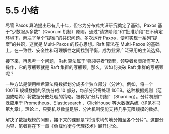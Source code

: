 # 5.5 小结

尽管 Paxos 算法提出已有几十年，但它为分布式共识研究奠定了基础。Paxos 基于“少数服从多数”（Quorum 机制）原则，通过“请求阶段”和“批准阶段”在不确定环境下，解决了单个“提案”的共识问题。多次运行 Paxos，便可实现一系列“提案”的共识，这就是 Multi-Paxos 的核心思想。Raft 算法在 Multi-Paxos 的基础上，在一致性、安全性和可理解性之间找到平衡，成为业界广泛采用的主流选择。

接下来，再思考一个问题，Raft 算法属于“强领导者”模型，领导者负责所有写入操作，它的写瓶颈就是 Raft 集群的写瓶颈。那么，该如何突破 Raft 集群的写瓶颈呢？

一种方法是使用哈希算法将数据划分成多个独立部分（分片）。例如，将一个 100TB 规模数据的系统分成 10 部分，每部分只需处理 10TB。这种根据规则（范围或哈希）将数据分散处理的策略，被称为“分片机制”（Sharding）。分片机制广泛应用于 Prometheus、Elasticsearch 、ClickHouse 等大数据系统（详见本书第九章）。理论上，只要机器数量足够，分片机制便能支持几乎无限规模的数据。

解决了数据规模的问题，接下来的课题是“将请求均匀地分摊至各个分片”。这部分内容，笔者将在下一章《负载均衡与代理技术》展开讨论。